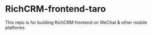 # RichCRM-frontend-taro
This repo is for building RichCRM frontend on WeChat &amp; other mobile platforms
